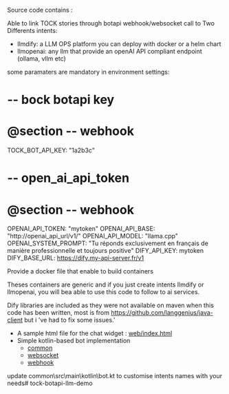 Source code contains :

Able to link TOCK stories  through botapi webhook/websocket call 
to Two Differents intents:
- llmdify: a LLM OPS platform you can deploy with docker or a helm chart
- llmopenai: any llm that provide an openAI API compliant endpoint (ollama, vllm etc)


some paramaters are mandatory in environment settings:
  # -- bock botapi key
  # @section -- webhook
  TOCK_BOT_API_KEY: "1a2b3c"
  # -- open_ai_api_token
  # @section -- webhook
  OPENAI_API_TOKEN: "mytoken"
  OPENAI_API_BASE: "http://openai_api_url/v1/"
  OPENAI_API_MODEL: "llama.cpp"
  OPENAI_SYSTEM_PROMPT: "Tu réponds exclusivement en français de manière professionnelle et toujours positive"
  DIFY_API_KEY: mytoken
  DIFY_BASE_URL: https://dify.my-api-server.fr/v1

Provide a docker file that enable to build containers 

Theses containers are generic and if you just create intents llmdify or llmopenai, you will bea able to use this code to follow to ai services.

Dify libraries are included as they were not available on maven when this code has been written, most is from https://github.com/langgenius/java-client but i 've had to fix some issues.'

- A sample html file for the chat widget : [web/index.html](web/index.html)
- Simple kotlin-based bot implementation
    - [common](common/src/main/kotlin/bot.kt)
    - [websocket](websocket/src/main/kotlin/StartWebsocket.kt) 
    - [webhook](webhook/src/main/kotlin/StartWebhook.kt)


update common\src\main\kotlin\bot.kt to customise intents names with your needs#   t o c k - b o t a p i - l l m - d e m o  
 